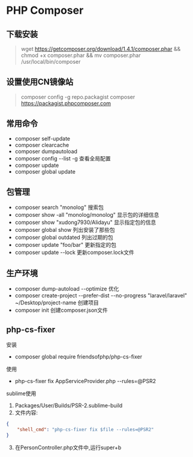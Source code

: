 PHP Composer
===========

## 下载安装
> wget https://getcomposer.org/download/1.4.1/composer.phar && chmod +x composer.phar && mv composer.phar /usr/local/bin/composer

## 设置使用CN镜像站
> composer config -g repo.packagist composer https://packagist.phpcomposer.com  

## 常用命令
* composer self-update
* composer clearcache
* composer dumpautoload
* composer config --list -g 查看全局配置
* composer update  
* composer global update

## 包管理
* composer search "monolog" 搜索包
* composer show -all "monolog/monolog" 显示包的详细信息
* composer show "xudong7930/Alidayu" 显示指定包的信息
* composer global show 列出安装了那些包
* composer global outdated 列出过期的包
* composer update "foo/bar" 更新指定的包
* composer update --lock 更新composer.lock文件

## 生产环境
* composer dump-autoload --optimize 优化
* composer create-project --prefer-dist --no-progress "laravel/laravel" ~/Desktop/project-name 创建项目
* composer init 创建composer.json文件


## php-cs-fixer
安装
* composer global require friendsofphp/php-cs-fixer

使用
* php-cs-fixer fix AppServiceProvider.php --rules=@PSR2

sublime使用
1. Packages/User/Builds/PSR-2.sublime-build
2. 文件内容:
```json
{
    "shell_cmd": "php-cs-fixer fix $file --rules=@PSR2"
}
```
3. 在PersonController.php文件中,运行super+b
